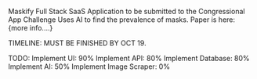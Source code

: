 Maskify Full Stack SaaS Application to be submitted to the Congressional App Challenge
Uses AI to find the prevalence of masks.
Paper is here:
{more info....}

TIMELINE:
MUST BE FINISHED BY OCT 19.

TODO:
Implement UI: 90%
Implement API: 80%
Implement Database: 80%
Implement AI: 50%
Implement Image Scraper: 0%
